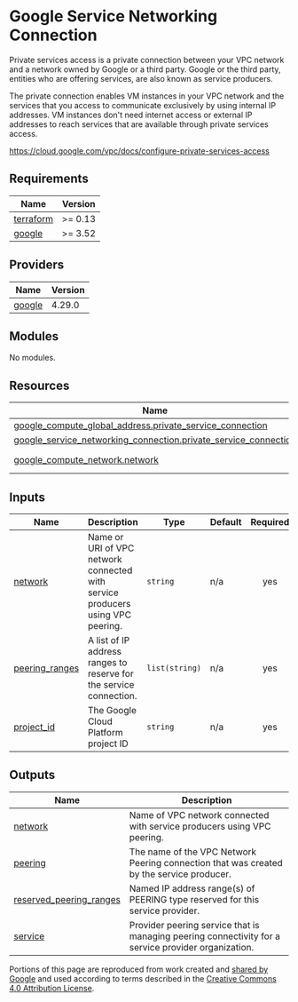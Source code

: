 # Google Service Networking Connection

Private services access is a private connection between your VPC network and a network owned by Google or a third
party. Google or the third party, entities who are offering services, are also known as service producers.

The private connection enables VM instances in your VPC network and the services that you access to communicate
exclusively by using internal IP addresses. VM instances don't need internet access or external IP addresses to
reach services that are available through private services access.

https://cloud.google.com/vpc/docs/configure-private-services-access

<!-- BEGINNING OF PRE-COMMIT-TERRAFORM DOCS HOOK -->
## Requirements

| Name | Version |
|------|---------|
| <a name="requirement_terraform"></a> [terraform](#requirement\_terraform) | >= 0.13 |
| <a name="requirement_google"></a> [google](#requirement\_google) | >= 3.52 |

## Providers

| Name | Version |
|------|---------|
| <a name="provider_google"></a> [google](#provider\_google) | 4.29.0 |

## Modules

No modules.

## Resources

| Name | Type |
|------|------|
| [google_compute_global_address.private_service_connection](https://registry.terraform.io/providers/hashicorp/google/latest/docs/resources/compute_global_address) | resource |
| [google_service_networking_connection.private_service_connection](https://registry.terraform.io/providers/hashicorp/google/latest/docs/resources/service_networking_connection) | resource |
| [google_compute_network.network](https://registry.terraform.io/providers/hashicorp/google/latest/docs/data-sources/compute_network) | data source |

## Inputs

| Name | Description | Type | Default | Required |
|------|-------------|------|---------|:--------:|
| <a name="input_network"></a> [network](#input\_network) | Name or URI of VPC network connected with service producers using VPC peering. | `string` | n/a | yes |
| <a name="input_peering_ranges"></a> [peering\_ranges](#input\_peering\_ranges) | A list of IP address ranges to reserve for the service connection. | `list(string)` | n/a | yes |
| <a name="input_project_id"></a> [project\_id](#input\_project\_id) | The Google Cloud Platform project ID | `string` | n/a | yes |

## Outputs

| Name | Description |
|------|-------------|
| <a name="output_network"></a> [network](#output\_network) | Name of VPC network connected with service producers using VPC peering. |
| <a name="output_peering"></a> [peering](#output\_peering) | The name of the VPC Network Peering connection that was created by the service producer. |
| <a name="output_reserved_peering_ranges"></a> [reserved\_peering\_ranges](#output\_reserved\_peering\_ranges) | Named IP address range(s) of PEERING type reserved for this service provider. |
| <a name="output_service"></a> [service](#output\_service) | Provider peering service that is managing peering connectivity for a service provider organization. |
<!-- END OF PRE-COMMIT-TERRAFORM DOCS HOOK -->

Portions of this page are reproduced from work created and [shared by Google][policies] and used according to terms
described in the [Creative Commons 4.0 Attribution License][CC-BY-4.0].

[policies]: https://developers.google.com/readme/policies
[CC-BY-4.0]: https://creativecommons.org/licenses/by/4.0/
